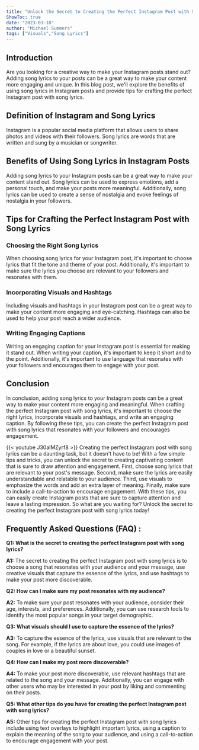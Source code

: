 ```yaml
---
title: "Unlock the Secret to Creating the Perfect Instagram Post with Song Lyrics!"
ShowToc: true 
date: "2023-03-18"
author: "Michael Summers" 
tags: ["Visuals","Song Lyrics"]
---
```

## Introduction
Are you looking for a creative way to make your Instagram posts stand out? Adding song lyrics to your posts can be a great way to make your content more engaging and unique. In this blog post, we'll explore the benefits of using song lyrics in Instagram posts and provide tips for crafting the perfect Instagram post with song lyrics. 

## Definition of Instagram and Song Lyrics
Instagram is a popular social media platform that allows users to share photos and videos with their followers. Song lyrics are words that are written and sung by a musician or songwriter. 

## Benefits of Using Song Lyrics in Instagram Posts
Adding song lyrics to your Instagram posts can be a great way to make your content stand out. Song lyrics can be used to express emotions, add a personal touch, and make your posts more meaningful. Additionally, song lyrics can be used to create a sense of nostalgia and evoke feelings of nostalgia in your followers. 

## Tips for Crafting the Perfect Instagram Post with Song Lyrics

### Choosing the Right Song Lyrics
When choosing song lyrics for your Instagram post, it's important to choose lyrics that fit the tone and theme of your post. Additionally, it's important to make sure the lyrics you choose are relevant to your followers and resonates with them. 

### Incorporating Visuals and Hashtags
Including visuals and hashtags in your Instagram post can be a great way to make your content more engaging and eye-catching. Hashtags can also be used to help your post reach a wider audience. 

### Writing Engaging Captions
Writing an engaging caption for your Instagram post is essential for making it stand out. When writing your caption, it's important to keep it short and to the point. Additionally, it's important to use language that resonates with your followers and encourages them to engage with your post. 

## Conclusion
In conclusion, adding song lyrics to your Instagram posts can be a great way to make your content more engaging and meaningful. When crafting the perfect Instagram post with song lyrics, it's important to choose the right lyrics, incorporate visuals and hashtags, and write an engaging caption. By following these tips, you can create the perfect Instagram post with song lyrics that resonates with your followers and encourages engagement.

{{< youtube J30alMZyrf8 >}} 
Creating the perfect Instagram post with song lyrics can be a daunting task, but it doesn't have to be! With a few simple tips and tricks, you can unlock the secret to creating captivating content that is sure to draw attention and engagement. First, choose song lyrics that are relevant to your post's message. Second, make sure the lyrics are easily understandable and relatable to your audience. Third, use visuals to emphasize the words and add an extra layer of meaning. Finally, make sure to include a call-to-action to encourage engagement. With these tips, you can easily create Instagram posts that are sure to capture attention and leave a lasting impression. So what are you waiting for? Unlock the secret to creating the perfect Instagram post with song lyrics today!

## Frequently Asked Questions (FAQ) :
**Q1: What is the secret to creating the perfect Instagram post with song lyrics?**

**A1:** The secret to creating the perfect Instagram post with song lyrics is to choose a song that resonates with your audience and your message, use creative visuals that capture the essence of the lyrics, and use hashtags to make your post more discoverable. 

**Q2: How can I make sure my post resonates with my audience?**

**A2:** To make sure your post resonates with your audience, consider their age, interests, and preferences. Additionally, you can use research tools to identify the most popular songs in your target demographic. 

**Q3: What visuals should I use to capture the essence of the lyrics?**

**A3:** To capture the essence of the lyrics, use visuals that are relevant to the song. For example, if the lyrics are about love, you could use images of couples in love or a beautiful sunset. 

**Q4: How can I make my post more discoverable?**

**A4:** To make your post more discoverable, use relevant hashtags that are related to the song and your message. Additionally, you can engage with other users who may be interested in your post by liking and commenting on their posts. 

**Q5: What other tips do you have for creating the perfect Instagram post with song lyrics?**

**A5:** Other tips for creating the perfect Instagram post with song lyrics include using text overlays to highlight important lyrics, using a caption to explain the meaning of the song to your audience, and using a call-to-action to encourage engagement with your post.


